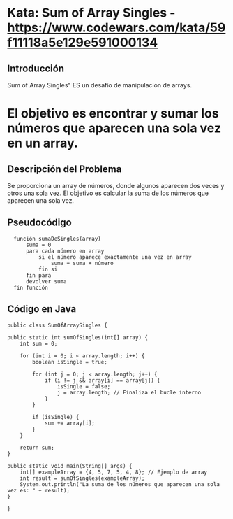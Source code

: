 # Kata: Sum of Array Singles - https://www.codewars.com/kata/59f11118a5e129e591000134

## Introducción
Sum of Array Singles" ES un desafío de manipulación de arrays. 

# El objetivo es encontrar y sumar los números que aparecen una sola vez en un array.

## Descripción del Problema
Se proporciona un array de números, donde algunos aparecen dos veces y otros una sola vez. El objetivo es calcular la suma de los números que aparecen una sola vez.

## Pseudocódigo

      función sumaDeSingles(array)
          suma = 0
          para cada número en array
              si el número aparece exactamente una vez en array
                  suma = suma + número
              fin si
          fin para
          devolver suma
      fin función

## Código en Java

    public class SumOfArraySingles {

    public static int sumOfSingles(int[] array) {
        int sum = 0;

        for (int i = 0; i < array.length; i++) {
            boolean isSingle = true;

            for (int j = 0; j < array.length; j++) {
                if (i != j && array[i] == array[j]) {
                    isSingle = false;
                    j = array.length; // Finaliza el bucle interno
                }
            }

            if (isSingle) {
                sum += array[i];
            }
        }

        return sum;
    }

    public static void main(String[] args) {
        int[] exampleArray = {4, 5, 7, 5, 4, 8}; // Ejemplo de array
        int result = sumOfSingles(exampleArray);
        System.out.println("La suma de los números que aparecen una sola vez es: " + result);
    }
    
    }
